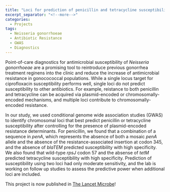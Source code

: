 ```yaml
---
title: "Loci for prediction of penicillin and tetracycline susceptibility in Neisseria gonorrhoeae: a genome-wide association study"
excerpt_separator: "<!--more-->"
categories:
  - Projects
tags:
  - Neisseria gonorrhoeae
  - Antibiotic Resistance
  - GWAS
  - Diagnostics
---
```


Point-of-care diagnostics for antimicrobial susceptibility of *Neisseria gonorrhoeae* are a promising tool to reintroduce previous gonorrhea treatment reginens into the clinic and reduce the increase of antimicrobial resistance in gonocococcal populations.
While a single locus target for ciprofloxacin susceptibility performs well, single loci do not predict susceptibility to other antibiotics.
For example, reistance to both penicillin and tetracycline can be acquired via plasmid-encoded or chromosomally-encoded mechanisms, and multiple loci contribute to chromosomally-encoded resistance.

In our study, we used conditional genome wide association studies (GWAS) to identify chromosomal loci that best predict penicillin or tetracycline susceptibility after controlling for the presence of plasmid-encoded resistance determinants.
For penicillin, we found that a combination of a sequence in *penA*, which represents the absence of both a mosaic *penA* allele and the absence of the resistance-associated insertion at codon 345, and the absence of *blaTEM* predicted susceptibility with high specificity. 
We also found that wild-type *rpsJ* codon 57 and the absense of *tetM* predicted tetracycline susceptibility with high specificity. 
Prediction of susceptibility using two loci had only moderate sensitivity, and the lab is working on follow up studies to assess the predictive power when additional loci are included.

This project is now published in [The Lancet Microbe](https://doi.org/10.1016/S2666-5247%2822%2900034-9)!
